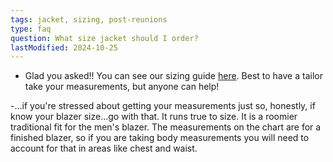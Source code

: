 ```yaml
---
tags: jacket, sizing, post-reunions
type: faq
question: What size jacket should I order?
lastModified: 2024-10-25
---
```


- Glad you asked!! You can see our sizing guide [here](/images/jacket/P2000_25th_Jacket_Sizing_Chart.pdf). Best to have a tailor take your measurements, but anyone can help!

-…if you're stressed about getting your measurements just so, honestly, if know your blazer size...go with that. It runs true to size. It is a roomier traditional fit for the men's blazer. The measurements on the chart are for a finished blazer, so if you are taking body measurements you will need to account for that in areas like chest and waist.

<!--- If you will not be attending Reunions, email [jacket czar](mailto:p2000jackets@gmail.com) after the planning team has had a chance to recover from the weekend, but before June 5, with the subject line “LATE JACKET ORDER.”-->
